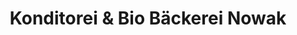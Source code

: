 ---
title: "Konditorei & Bio Bäckerei Nowak"
url: /rostock/konditorei-und-bio-baeckerei-nowak/
shop: Bäckerei
---
